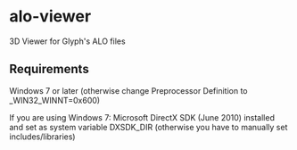 # alo-viewer
3D Viewer for Glyph's ALO files

## Requirements
Windows 7 or later (otherwise change Preprocessor Definition to _WIN32_WINNT=0x600)

If you are using Windows 7:
Microsoft DirectX SDK (June 2010) installed and set as system variable DXSDK_DIR (otherwise you have to manually set includes/libraries)
